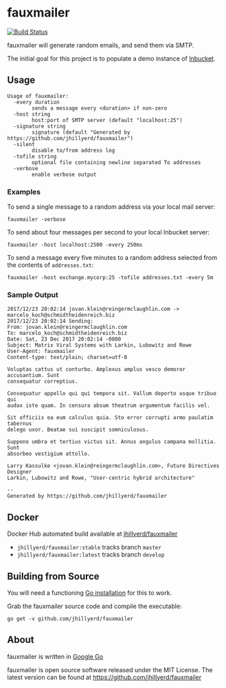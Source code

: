 fauxmailer
=============================================================================
[![Build Status](https://travis-ci.org/jhillyerd/fauxmailer.svg?branch=master)](https://travis-ci.org/jhillyerd/fauxmailer)

fauxmailer will generate random emails, and send them via SMTP.

The initial goal for this project is to populate a demo instance of
[Inbucket].

## Usage

    Usage of fauxmailer:
      -every duration
            sends a message every <duration> if non-zero
      -host string
            host:port of SMTP server (default "localhost:25")
      -signature string
            signature (default "Generated by https://github.com/jhillyerd/fauxmailer")
      -silent
            disable to/from address log
      -tofile string
            optional file containing newline separated To addresses
      -verbose
            enable verbose output

### Examples

To send a single message to a random address via your local mail server:

    fauxmailer -verbose

To send about four messages per second to your local Inbucket server:

    fauxmailer -host localhost:2500 -every 250ms

To send a message every five minutes to a random address selected from the
contents of `addresses.txt`:

    fauxmailer -host exchange.mycorp:25 -tofile addresses.txt -every 5m

### Sample Output

    2017/12/23 20:02:14 jovan.klein@reingermclaughlin.com -> marcelo_koch@schmidtheidenreich.biz
    2017/12/23 20:02:14 Sending:
    From: jovan.klein@reingermclaughlin.com
    To: marcelo_koch@schmidtheidenreich.biz
    Date: Sat, 23 Dec 2017 20:02:14 -0800
    Subject: Matrix Viral Systems with Larkin, Lubowitz and Rowe
    User-Agent: fauxmailer
    Content-type: text/plain; charset=utf-8

    Voluptas cattus ut conturbo. Amplexus amplus vesco demoror accusantium. Sunt
    consequatur correptius.

    Consequatur appello qui qui tempora sit. Vallum deporto usque tribuo qui
    audax iste quam. In censura absum theatrum argumentum facilis vel.

    Sit officiis ea eum calculus quia. Sto error corrupti armo paulatim tabernus
    delego uxor. Beatae sui suscipit somniculosus.

    Suppono umbra et tertius victus sit. Annus angulus campana mollitia. Sunt
    absorbeo vestigium attollo.

    Larry Kassulke <jovan.klein@reingermclaughlin.com>, Future Directives Designer
    Larkin, Lubowitz and Rowe, "User-centric hybrid architecture"

    --
    Generated by https://github.com/jhillyerd/fauxmailer

## Docker

Docker Hub automated build available at
[jhillyerd/fauxmailer](https://hub.docker.com/r/jhillyerd/fauxmailer/)

- `jhillyerd/fauxmailer:stable` tracks branch `master`
- `jhillyerd/fauxmailer:latest` tracks branch `develop`

## Building from Source

You will need a functioning [Go installation][Google Go] for this to work.

Grab the fauxmailer source code and compile the executable:

    go get -v github.com/jhillyerd/fauxmailer

## About

fauxmailer is written in [Google Go]

fauxmailer is open source software released under the MIT License.  The latest
version can be found at https://github.com/jhillyerd/fauxmailer

[Google Go]:        http://golang.org/
[Inbucket]:         http://www.inbucket.org/
